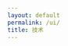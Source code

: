 ```yaml
---
layout: default
permalink: /ui/
title: 技术
---
```


<section class="post-list"></section>
<nav class="pagination"></nav>